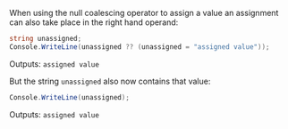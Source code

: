 When using the null coalescing operator to assign a value an assignment can also take place in the
right hand operand:

```csharp
string unassigned;
Console.WriteLine(unassigned ?? (unassigned = "assigned value"));
```

Outputs: `assigned value`

But the string `unassigned` also now contains that value:

```csharp
Console.WriteLine(unassigned);
```

Outputs: `assigned value`

